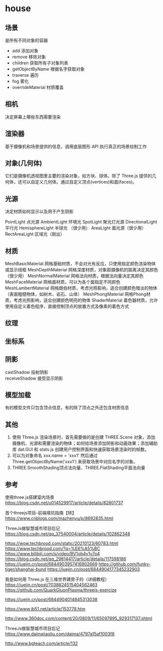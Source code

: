 # house

## 场景

是所有不同对象的容器

- add 添加对象
- remove 移除对象
- children 获取所有子对象列表
- getObjectByName 根据名字获取对象
- traverse 遍历
- fog 雾化
- overrideMaterial 材质覆盖

## 相机

决定屏幕上哪些东西需要渲染

## 渲染器

基于摄像机和场景提供的信息，调用底层图形 API 执行真正的场景绘制工作

## 对象(几何体)

它们是摄像机透视图里主要的渲染对象，如方块、球体。除了 Three.js 提供的几何体，还可以自定义几何体。通过自定义顶点(vertices)和面(faces)。

## 光源

决定材质如何显示以及用于产生阴影

PointLight 点光源
AmbientLight 环境光 
SpotLight 聚光灯光源 
DirectionalLight 平行光 
HemisphereLight 半球光 （很少用）
AreaLight 面光源（很少用）
RectAreaLight 区域光（刚出）

## 材质

MeshBasicMaterial 网格基础材质，不会对光有反应，只使用指定颜色渲染物体或显示线框
MeshDepthMaterial 网格深度材质，对象距摄像机的距离决定其颜色（很少用）
MeshNormalMaterial 网格法向材质，根据法向量决定其颜色
MeshFaceMaterial 网格面材质，可以为各个面指定不同颜色
MeshLambertMaterial 网格朗伯材质，考虑光照影响，适合创建颜色暗淡的物体（表面粗糙物体，如树木、岩石、山体）
MeshPhongMaterial 网格Phong材质，考虑光照影响，适合创建颜色明亮的物体
ShaderMaterial 着色器材质，允许使用自定义着色程序，直接控制顶点的放置方式及像素的着色方式

## 纹理

## 坐标系

## 阴影

castShadow 投射阴影  
receiveShadow 接受显示阴影

## 模型加载
有的模型文件只包含顶点信息，有的除了顶点之外还包含材质信息

## 其他

1. 使用 Three.js 渲染场景时，首先需要做的是创建 THREE.Scene 对象，添加摄像机、光源和需要渲染的物体；如何给场景添加阴影和动画效果；添加辅助库 dat.GUI 和 stats.js 创建用户控制界面和快速获取场景渲染时的帧数。
2. 可以为对象命名 xxx.name = 'xxx1' 然后通过 Three.getObjectByName('xxx1') 来获取场景中对应名字的对象。
3. THREE.SmoothShading顶点法向量、THREE.FlatShading平面法向量

## 参考
使用three.js搭建室内场景
https://blog.csdn.net/u014529917/article/details/82801737

首个threejs项目-前端填坑指南【转】
https://www.cnblogs.com/mazhenyu/p/8692835.html

ThreeJs做智慧城市项目后记
https://blog.csdn.net/qq_37540004/article/details/102862348

https://wow.techbrood.com/static/20210123/60783.html
https://www.techbrood.com/?q=%E6%A5%BC
https://www.bilibili.com/s/video/BV1ob4y1y7o4
https://blog.csdn.net/qq_29814417/article/details/117598186
https://juejin.cn/post/6844903957416902669 https://github.com/funky-tiger/shanghai-bund
https://juejin.cn/post/6844904177345232903

我是如何用 Three.js 在三维世界建房子的（详细教程）
https://juejin.cn/post/7038824515404562463
https://github.com/QuarkGluonPlasma/threejs-exercize

https://juejin.cn/post/6844904014845313038

https://www.jb51.net/article/153778.htm

http://www.360doc.com/content/20/0809/11/65097895_929317137.shtml

ThreeJs做智慧城市项目后记
https://www.daimajiaoliu.com/daima/4797a15af1003f8


http://www.bgteach.com/article/132